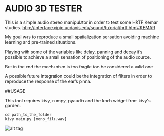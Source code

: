 # AUDIO 3D TESTER 

This is a simple audio stereo manipulator in order to test some HRTF Kemar studies.
http://interface.cipic.ucdavis.edu/sound/tutorial/hrtf.html#KEMAR

My goal was to reproduce a small spatialization sensation avoiding machine learning and pre-trained situations.

Playing with some of the variables like delay, panning and decay it’s possible to achieve a small sensation of positioning of the audio source.

But in the end the mechanism is too fragile too be considered a valid one.

A possible future integration could be the integration of filters in order to reproduce the response of the ear’s pinna.


##USAGE

This tool requires kivy, numpy, pyaudio and the knob widget from kivy's garden.

	cd path_to_the_folder
	kivy main.py [mono_file.wav]



![alt tag](http://sceenshot.png)
